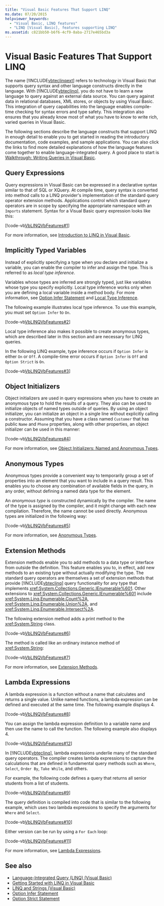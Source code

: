 ```yaml
---
title: "Visual Basic Features That Support LINQ"
ms.date: 07/20/2015
helpviewer_keywords: 
  - "Visual Basic, LINQ features"
  - "LINQ [Visual Basic], features supporting LINQ"
ms.assetid: c821bb50-b6f6-4cf9-8aba-2717e465bd3a
---
```

# Visual Basic Features That Support LINQ
The name [!INCLUDE[vbteclinqext](~/includes/vbteclinqext-md.md)] refers to technology in Visual Basic that supports query syntax and other language constructs directly in the language. With [!INCLUDE[vbteclinq](~/includes/vbteclinq-md.md)], you do not have to learn a new language to query against an external data source. You can query against data in relational databases, XML stores, or objects by using Visual Basic. This integration of query capabilities into the language enables compile-time checking for syntax errors and type safety. This integration also ensures that you already know most of what you have to know to write rich, varied queries in Visual Basic.  
  
 The following sections describe the language constructs that support LINQ in enough detail to enable you to get started in reading the introductory documentation, code examples, and sample applications. You can also click the links to find more detailed explanations of how the language features come together to enable language-integrated query. A good place to start is [Walkthrough: Writing Queries in Visual Basic](../../../../visual-basic/programming-guide/concepts/linq/walkthrough-writing-queries.md).  
  
## Query Expressions  
 Query expressions in Visual Basic can be expressed in a declarative syntax similar to that of SQL or XQuery. At compile time, query syntax is converted into method calls to a LINQ provider's implementation of the standard query operator extension methods. Applications control which standard query operators are in scope by specifying the appropriate namespace with an `Imports` statement. Syntax for a Visual Basic query expression looks like this:  
  
 [!code-vb[VbLINQVbFeatures#1](~/samples/snippets/visualbasic/VS_Snippets_VBCSharp/VbLINQVbFeatures/VB/Class1.vb#1)]  
  
 For more information, see [Introduction to LINQ in Visual Basic](../../../../visual-basic/programming-guide/language-features/linq/introduction-to-linq.md).  
  
## Implicitly Typed Variables  
 Instead of explicitly specifying a type when you declare and initialize a variable, you can enable the compiler to infer and assign the type. This is referred to as *local type inference*.  
  
 Variables whose types are inferred are strongly typed, just like variables whose type you specify explicitly. Local type inference works only when you are defining a local variable inside a method body. For more information, see [Option Infer Statement](../../../../visual-basic/language-reference/statements/option-infer-statement.md) and [Local Type Inference](../../../../visual-basic/programming-guide/language-features/variables/local-type-inference.md).  
  
 The following example illustrates local type inference. To use this example, you must set `Option Infer` to `On`.  
  
 [!code-vb[VbLINQVbFeatures#2](~/samples/snippets/visualbasic/VS_Snippets_VBCSharp/VbLINQVbFeatures/VB/Class1.vb#2)]  
  
 Local type inference also makes it possible to create anonymous types, which are described later in this section and are necessary for LINQ queries.  
  
 In the following LINQ example, type inference occurs if `Option Infer` is either `On` or `Off`. A compile-time error occurs if `Option Infer` is `Off` and `Option Strict` is `On`.  
  
 [!code-vb[VbLINQVbFeatures#3](~/samples/snippets/visualbasic/VS_Snippets_VBCSharp/VbLINQVbFeatures/VB/Class1.vb#3)]  
  
## Object Initializers  
 Object initializers are used in query expressions when you have to create an anonymous type to hold the results of a query. They also can be used to initialize objects of named types outside of queries. By using an object initializer, you can initialize an object in a single line without explicitly calling a constructor. Assuming that you have a class named `Customer` that has public `Name` and `Phone` properties, along with other properties, an object initializer can be used in this manner:  
  
 [!code-vb[VbLINQVbFeatures#4](~/samples/snippets/visualbasic/VS_Snippets_VBCSharp/VbLINQVbFeatures/VB/Class1.vb#4)]  
  
 For more information, see [Object Initializers: Named and Anonymous Types](../../../../visual-basic/programming-guide/language-features/objects-and-classes/object-initializers-named-and-anonymous-types.md).  
  
## Anonymous Types  
 Anonymous types provide a convenient way to temporarily group a set of properties into an element that you want to include in a query result. This enables you to choose any combination of available fields in the query, in any order, without defining a named data type for the element.  
  
 An *anonymous type* is constructed dynamically by the compiler. The name of the type is assigned by the compiler, and it might change with each new compilation. Therefore, the name cannot be used directly. Anonymous types are initialized in the following way:  
  
 [!code-vb[VbLINQVbFeatures#5](~/samples/snippets/visualbasic/VS_Snippets_VBCSharp/VbLINQVbFeatures/VB/Class1.vb#5)]  
  
 For more information, see [Anonymous Types](../../../../visual-basic/programming-guide/language-features/objects-and-classes/anonymous-types.md).  
  
## Extension Methods  
 Extension methods enable you to add methods to a data type or interface from outside the definition. This feature enables you to, in effect, add new methods to an existing type without actually modifying the type. The standard query operators are themselves a set of extension methods that provide [!INCLUDE[vbteclinq](~/includes/vbteclinq-md.md)] query functionality for any type that implements <xref:System.Collections.Generic.IEnumerable%601>. Other extensions to <xref:System.Collections.Generic.IEnumerable%601> include <xref:System.Linq.Enumerable.Count%2A>, <xref:System.Linq.Enumerable.Union%2A>, and <xref:System.Linq.Enumerable.Intersect%2A>.  
  
 The following extension method adds a print method to the <xref:System.String> class.  
  
 [!code-vb[VbLINQVbFeatures#6](~/samples/snippets/visualbasic/VS_Snippets_VBCSharp/VbLINQVbFeatures/VB/Class1.vb#6)]  
  
 The method is called like an ordinary instance method of <xref:System.String>:  
  
 [!code-vb[VbLINQVbFeatures#7](~/samples/snippets/visualbasic/VS_Snippets_VBCSharp/VbLINQVbFeatures/VB/Class1.vb#7)]  
  
 For more information, see [Extension Methods](../../../../visual-basic/programming-guide/language-features/procedures/extension-methods.md).  
  
## Lambda Expressions  
 A lambda expression is a function without a name that calculates and returns a single value. Unlike named functions, a lambda expression can be defined and executed at the same time. The following example displays 4.  
  
 [!code-vb[VbLINQVbFeatures#8](~/samples/snippets/visualbasic/VS_Snippets_VBCSharp/VbLINQVbFeatures/VB/Class1.vb#8)]  
  
 You can assign the lambda expression definition to a variable name and then use the name to call the function. The following example also displays 4.  
  
 [!code-vb[VbLINQVbFeatures#12](~/samples/snippets/visualbasic/VS_Snippets_VBCSharp/VbLINQVbFeatures/VB/Class1.vb#12)]  
  
 In [!INCLUDE[vbteclinq](~/includes/vbteclinq-md.md)], lambda expressions underlie many of the standard query operators. The compiler creates lambda expressions to capture the calculations that are defined in fundamental query methods such as `Where`, `Select`, `Order By`, `Take While`, and others.  
  
 For example, the following code defines a query that returns all senior students from a list of students.  
  
 [!code-vb[VbLINQVbFeatures#9](~/samples/snippets/visualbasic/VS_Snippets_VBCSharp/VbLINQVbFeatures/VB/Class1.vb#9)]  
  
 The query definition is compiled into code that is similar to the following example, which uses two lambda expressions to specify the arguments for `Where` and `Select`.  
  
 [!code-vb[VbLINQVbFeatures#10](~/samples/snippets/visualbasic/VS_Snippets_VBCSharp/VbLINQVbFeatures/VB/Class1.vb#10)]  
  
 Either version can be run by using a `For Each` loop:  
  
 [!code-vb[VbLINQVbFeatures#11](~/samples/snippets/visualbasic/VS_Snippets_VBCSharp/VbLINQVbFeatures/VB/Class1.vb#11)]  
  
 For more information, see [Lambda Expressions](../../../../visual-basic/programming-guide/language-features/procedures/lambda-expressions.md).  
  
## See also
- [Language-Integrated Query (LINQ) (Visual Basic)](../../../../visual-basic/programming-guide/concepts/linq/index.md)
- [Getting Started with LINQ in Visual Basic](../../../../visual-basic/programming-guide/concepts/linq/getting-started-with-linq.md)
- [LINQ and Strings (Visual Basic)](../../../../visual-basic/programming-guide/concepts/linq/linq-and-strings.md)
- [Option Infer Statement](../../../../visual-basic/language-reference/statements/option-infer-statement.md)
- [Option Strict Statement](../../../../visual-basic/language-reference/statements/option-strict-statement.md)
